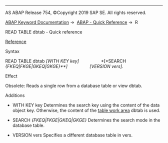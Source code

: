   

* * *

AS ABAP Release 754, ©Copyright 2019 SAP SE. All rights reserved.

[ABAP Keyword Documentation](javascript:call_link\('abenabap.htm'\)) →  [ABAP - Quick Reference](javascript:call_link\('abenabap_shortref.htm'\)) →  R

READ TABLE dbtab - Quick reference

[Reference](javascript:call_link\('abapread_table_dbtab.htm'\))

Syntax

READ TABLE dbtab *\[*WITH KEY key*\]*
                 *\[*SEARCH *{*FKEQ*|*FKGE*|*GKEQ*|*GKGE*}**\]*
                 *\[*VERSION vers*\]*.

Effect

Obsolete: Reads a single row from a database table or view dbtab.

Additions

-   WITH KEY key
    Determines the search key using the content of the data object key. Otherwise, the content of the [table work area](javascript:call_link\('abentable_work_area_glosry.htm'\) "Glossary Entry") dbtab is used.
    
-   SEARCH *{*FKEQ*|*FKGE*|*GKEQ*|*GKGE*}*
    Determines the search mode in the database table.
    
-   VERSION vers
    Specifies a different database table in vers.